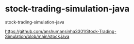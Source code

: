 # stock-trading-simulation-java
stock-trading-simulation-java

https://github.com/anshumansinha3301/Stock-Trading-Simulation/blob/main/stock.java